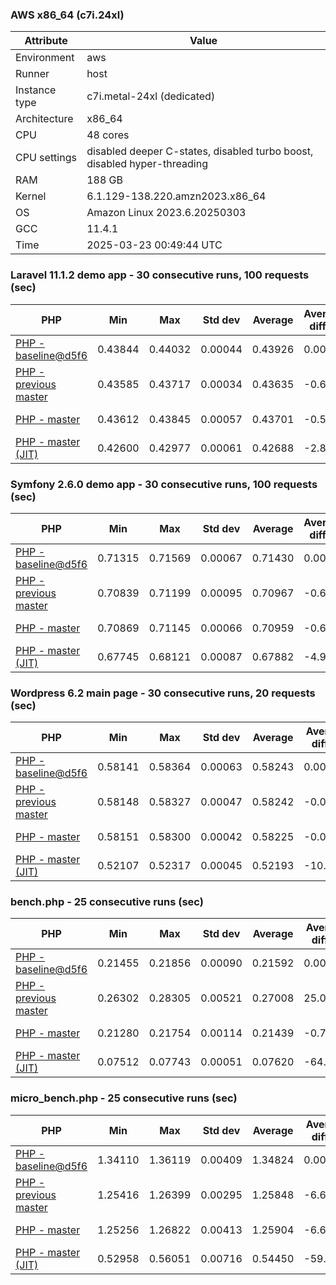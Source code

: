 ### AWS x86_64 (c7i.24xl)

|  Attribute    |     Value      |
|---------------|----------------|
| Environment   |aws|
| Runner        |host|
| Instance type |c7i.metal-24xl (dedicated)|
| Architecture  |x86_64
| CPU           |48 cores|
| CPU settings  |disabled deeper C-states, disabled turbo boost, disabled hyper-threading|
| RAM           |188 GB|
| Kernel        |6.1.129-138.220.amzn2023.x86_64|
| OS            |Amazon Linux 2023.6.20250303|
| GCC           |11.4.1|
| Time          |2025-03-23 00:49:44 UTC|

### Laravel 11.1.2 demo app - 30 consecutive runs, 100 requests (sec)

|     PHP     |     Min     |     Max     |    Std dev   |   Average  |  Average diff % |   Median   | Median diff % |     Memory    |
|-------------|-------------|-------------|--------------|------------|-----------------|------------|---------------|---------------|
|[PHP - baseline@d5f6](https://github.com/php/php-src/commit/d5f6e56610)|0.43844|0.44032|0.00044|0.43926|0.00%|0.43929|0.00%|41.86 MB|
|[PHP - previous master](https://github.com/php/php-src/commit/8622362394)|0.43585|0.43717|0.00034|0.43635|-0.66%|0.43630|-0.68%|41.86 MB|
|[PHP - master](https://github.com/php/php-src/commit/a28fb52719)|0.43612|0.43845|0.00057|0.43701|-0.51%|0.43691|-0.54%|41.86 MB|
|[PHP - master (JIT)](https://github.com/php/php-src/commit/a28fb52719)|0.42600|0.42977|0.00061|0.42688|-2.82%|0.42680|-2.85%|50.80 MB|

### Symfony 2.6.0 demo app - 30 consecutive runs, 100 requests (sec)

|     PHP     |     Min     |     Max     |    Std dev   |   Average  |  Average diff % |   Median   | Median diff % |     Memory    |
|-------------|-------------|-------------|--------------|------------|-----------------|------------|---------------|---------------|
|[PHP - baseline@d5f6](https://github.com/php/php-src/commit/d5f6e56610)|0.71315|0.71569|0.00067|0.71430|0.00%|0.71430|0.00%|37.39 MB|
|[PHP - previous master](https://github.com/php/php-src/commit/8622362394)|0.70839|0.71199|0.00095|0.70967|-0.65%|0.70941|-0.68%|37.55 MB|
|[PHP - master](https://github.com/php/php-src/commit/a28fb52719)|0.70869|0.71145|0.00066|0.70959|-0.66%|0.70946|-0.68%|37.55 MB|
|[PHP - master (JIT)](https://github.com/php/php-src/commit/a28fb52719)|0.67745|0.68121|0.00087|0.67882|-4.97%|0.67859|-5.00%|44.56 MB|

### Wordpress 6.2 main page - 30 consecutive runs, 20 requests (sec)

|     PHP     |     Min     |     Max     |    Std dev   |   Average  |  Average diff % |   Median   | Median diff % |     Memory    |
|-------------|-------------|-------------|--------------|------------|-----------------|------------|---------------|---------------|
|[PHP - baseline@d5f6](https://github.com/php/php-src/commit/d5f6e56610)|0.58141|0.58364|0.00063|0.58243|0.00%|0.58235|0.00%|43.01 MB|
|[PHP - previous master](https://github.com/php/php-src/commit/8622362394)|0.58148|0.58327|0.00047|0.58242|-0.00%|0.58250|0.02%|42.94 MB|
|[PHP - master](https://github.com/php/php-src/commit/a28fb52719)|0.58151|0.58300|0.00042|0.58225|-0.03%|0.58230|-0.01%|42.94 MB|
|[PHP - master (JIT)](https://github.com/php/php-src/commit/a28fb52719)|0.52107|0.52317|0.00045|0.52193|-10.39%|0.52179|-10.40%|61.92 MB|

### bench.php - 25 consecutive runs (sec)

|     PHP     |     Min     |     Max     |    Std dev   |   Average  |  Average diff % |   Median   | Median diff % |     Memory    |
|-------------|-------------|-------------|--------------|------------|-----------------|------------|---------------|---------------|
|[PHP - baseline@d5f6](https://github.com/php/php-src/commit/d5f6e56610)|0.21455|0.21856|0.00090|0.21592|0.00%|0.21576|0.00%|26.18 MB|
|[PHP - previous master](https://github.com/php/php-src/commit/8622362394)|0.26302|0.28305|0.00521|0.27008|25.08%|0.27001|25.15%|26.27 MB|
|[PHP - master](https://github.com/php/php-src/commit/a28fb52719)|0.21280|0.21754|0.00114|0.21439|-0.71%|0.21440|-0.63%|26.27 MB|
|[PHP - master (JIT)](https://github.com/php/php-src/commit/a28fb52719)|0.07512|0.07743|0.00051|0.07620|-64.71%|0.07619|-64.69%|27.38 MB|

### micro_bench.php - 25 consecutive runs (sec)

|     PHP     |     Min     |     Max     |    Std dev   |   Average  |  Average diff % |   Median   | Median diff % |     Memory    |
|-------------|-------------|-------------|--------------|------------|-----------------|------------|---------------|---------------|
|[PHP - baseline@d5f6](https://github.com/php/php-src/commit/d5f6e56610)|1.34110|1.36119|0.00409|1.34824|0.00%|1.34864|0.00%|20.44 MB|
|[PHP - previous master](https://github.com/php/php-src/commit/8622362394)|1.25416|1.26399|0.00295|1.25848|-6.66%|1.25803|-6.72%|20.53 MB|
|[PHP - master](https://github.com/php/php-src/commit/a28fb52719)|1.25256|1.26822|0.00413|1.25904|-6.62%|1.25862|-6.68%|20.53 MB|
|[PHP - master (JIT)](https://github.com/php/php-src/commit/a28fb52719)|0.52958|0.56051|0.00716|0.54450|-59.61%|0.54297|-59.74%|21.80 MB|
